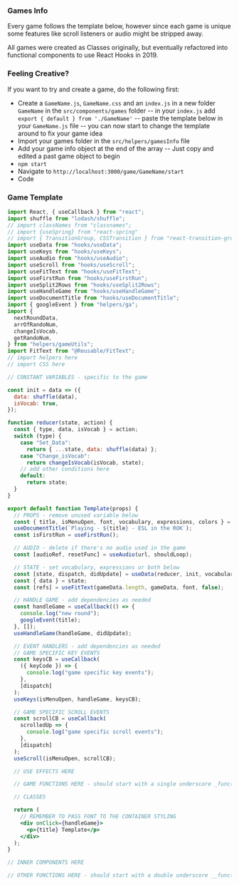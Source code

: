 ### Games Info

Every game follows the template below, however since each game is unique some features like scroll listeners or audio might be stripped away.

All games were created as Classes originally, but eventually refactored into functional components to use React Hooks in 2019.

### Feeling Creative?

If you want to try and create a game, do the following first:

- Create a `GameName.js`, `GameName.css` and an `index.js` in a new folder `GameName` in the `src/components/games` folder
  -- in your `index.js` add `export { default } from './GameName'`
  -- paste the template below in your `GameName.js` file
  -- you can now start to change the template around to fix your game idea
- Import your games folder in the `src/helpers/gamesInfo` file
- Add your game info object at the end of the array
  -- Just copy and edited a past game object to begin
- `npm start`
- Navigate to `http://localhost:3000/game/GameName/start`
- Code

### Game Template

```jsx
import React, { useCallback } from "react";
import shuffle from "lodash/shuffle";
// import classNames from "classnames";
// import {useSpring} from "react-spring"
// import { TransitionGroup, CSSTransition } from "react-transition-group";
import useData from "hooks/useData";
import useKeys from "hooks/useKeys";
import useAudio from "hooks/useAudio";
import useScroll from "hooks/useScroll";
import useFitText from "hooks/useFitText";
import useFirstRun from "hooks/useFirstRun";
import useSplit2Rows from "hooks/useSplit2Rows";
import useHandleGame from "hooks/useHandleGame";
import useDocumentTitle from "hooks/useDocumentTitle";
import { googleEvent } from "helpers/ga";
import {
  nextRoundData,
  arrOfRandoNum,
  changeIsVocab,
  getRandoNum,
} from "helpers/gameUtils";
import FitText from "@Reusable/FitText";
// import helpers here
// import CSS here

// CONSTANT VARIABLES - specific to the game

const init = data => ({
  data: shuffle(data),
  isVocab: true,
});

function reducer(state, action) {
  const { type, data, isVocab } = action;
  switch (type) {
    case "Set_Data":
      return { ...state, data: shuffle(data) };
    case "Change_isVocab":
      return changeIsVocab(isVocab, state);
    // add other conditions here
    default:
      return state;
  }
}

export default function Template(props) {
  // PROPS - remove unused variable below
  const { title, isMenuOpen, font, vocabulary, expressions, colors } = props;
  useDocumentTitle(`Playing - ${title} - ESL in the ROK`);
  const isFirstRun = useFirstRun();

  // AUDIO - delete if there's no audio used in the game
  const [audioRef, resetFunc] = useAudio(url, shouldLoop);

  // STATE - set vocabulary, expressions or both below
  const [state, dispatch, didUpdate] = useData(reducer, init, vocabulary, expressions);
  const { data } = state;
  const [refs] = useFitText(gameData.length, gameData, font, false);

  // HANDLE GAME - add dependencies as needed
  const handleGame = useCallback(() => {
    console.log("new round");
    googleEvent(title);
  }, []);
  useHandleGame(handleGame, didUpdate);

  // EVENT HANDLERS - add dependencies as needed
  // GAME SPECIFIC KEY EVENTS
  const keysCB = useCallback(
    ({ keyCode }) => {
      console.log("game specific key events");
    },
    [dispatch]
  );
  useKeys(isMenuOpen, handleGame, keysCB);

  // GAME SPECIFIC SCROLL EVENTS
  const scrollCB = useCallback(
    scrolledUp => {
      console.log("game specific scroll events");
    },
    [dispatch]
  );
  useScroll(isMenuOpen, scrollCB);

  // USE EFFECTS HERE

  // GAME FUNCTIONS HERE - should start with a single underscore _func()

  // CLASSES

  return (
    // REMEMBER TO PASS FONT TO THE CONTAINER STYLING
    <div onClick={handleGame}>
      <p>{title} Template</p>
    </div>
  );
}

// INNER COMPONENTS HERE

// OTHER FUNCTIONS HERE - should start with a double underscore __func()
```
